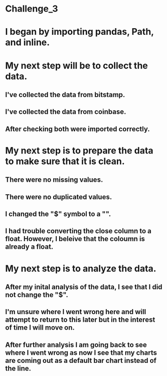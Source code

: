 # Challenge_3

# I began by importing pandas, Path, and inline. 
# My next step will be to collect the data. 
  ## I've collected the data from bitstamp. 
  ## I've collected the data from coinbase. 
  ## After checking both were imported correctly.

# My next step is to prepare the data to make sure that it is clean.
  ## There were no missing values.
  ## There were no duplicated values. 
  ## I changed the "$" symbol to a "". 
  ## I had trouble converting the close column to a float. However, I beleive that the coloumn is already a float. 
  
# My next step is to analyze the data. 
  ## After my inital analysis of the data, I see that I did not change the "$". 
  ## I'm unsure where I went wrong here and will attempt to return to this later but in the interest of time I will move on. 
  ## After further analysis I am going back to see where I went wrong as now I see that my charts are coming out as a default bar       chart instead of the line. 
